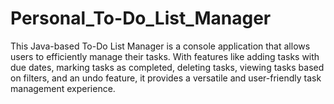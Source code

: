# Personal_To-Do_List_Manager
This Java-based To-Do List Manager is a console application that allows users to efficiently manage their tasks. With features like adding tasks with due dates, marking tasks as completed, deleting tasks, viewing tasks based on filters, and an undo feature, it provides a versatile and user-friendly task management experience.
